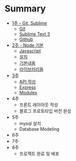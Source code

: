 # Summary

* [1주 - Git, Sublime](1week/README.md)
  * [Git](1week/git.md)
  * [Sublime Text 3](1week/sublime.md)
  * [Github](1week/github.md)
* [2주 - Node 기본](2week/README.md)
  * [Javascript](2week/javascript.md)
  * [설치](2week/install.md)
  * [기본내용](2week/nodejs.md)
  * [라이브러리들](2week/librarys.md)
* [3주](3week/README.md)
  * [API 작성](3week/api.md)
  * [Express](3week/express.md)
  * [Modules](3week/3rd_party.md)
* 4주
  * 프론트 레이아웃 작성
  * 블로그 프로토타입 버전 완성
* 5주
  * mysql 설치
  * Database Modeling
* 6주
* 7주
* 8주
  * 프로젝트 완료 및 배포